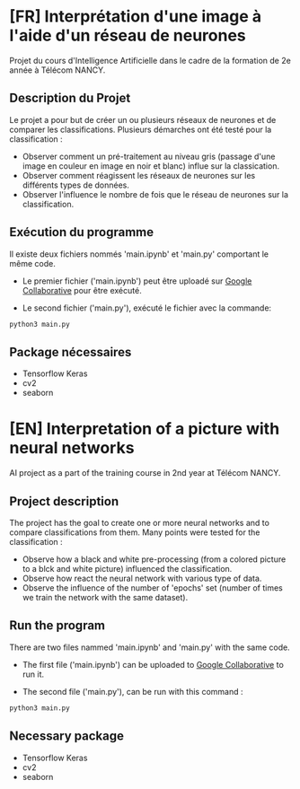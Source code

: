 # [FR] Interprétation d'une image à l'aide d'un réseau de neurones

Projet du cours d'Intelligence Artificielle dans le cadre de la formation de 2e année à Télécom NANCY.

## Description du Projet

Le projet a pour but de créer un ou plusieurs réseaux de neurones et de comparer les classifications. Plusieurs démarches ont été testé pour la classification :
* Observer comment un pré-traitement au niveau gris (passage d'une image en couleur en image en noir et blanc) influe sur la classication.
* Observer comment réagissent les réseaux de neurones sur les différents types de données.
* Observer l'influence le nombre de fois que le réseau de neurones sur la classification.

## Exécution du programme

Il existe deux fichiers nommés 'main.ipynb' et 'main.py' comportant le même code.
* Le premier fichier ('main.ipynb') peut être uploadé sur [Google Collaborative](https://colab.research.google.com/) pour être exécuté.

* Le second fichier ('main.py'), exécuté le fichier avec la commande:
```bash
python3 main.py
```


## Package nécessaires
* Tensorflow Keras
* cv2
* seaborn




# [EN] Interpretation of a picture with neural networks

AI project as a part of the training course in 2nd year at Télécom NANCY. 

## Project description

The project has the goal to create one or more neural networks and to compare classifications from them. Many points were tested for the classification :
* Observe how a black and white pre-processing (from a colored picture to a blck and white picture) influenced the classification.
* Observe how react the neural network with various type of data.
* Observe the influence of the number of 'epochs' set (number of times we train the network with the same dataset).

## Run the program

There are two files nammed 'main.ipynb' and 'main.py' with the same code.
* The first file ('main.ipynb') can be uploaded to [Google Collaborative](https://colab.research.google.com/) to run it.

* The second file ('main.py'), can be run with this command :
```bash
python3 main.py
```


## Necessary package
* Tensorflow Keras
* cv2
* seaborn
